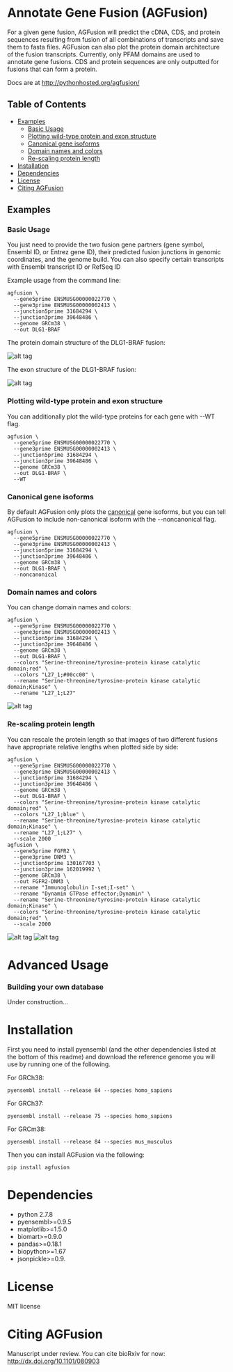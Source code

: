 # Annotate Gene Fusion (AGFusion)
For a given gene fusion, AGFusion will predict the cDNA, CDS, and protein sequences resulting from fusion of all combinations of transcripts and save them to fasta files. AGFusion can also plot the protein domain architecture of the fusion transcripts. Currently, only PFAM domains are used to annotate gene fusions. CDS and protein sequences are only outputted for fusions that can form a protein.

Docs are at http://pythonhosted.org/agfusion/

## Table of Contents

- [Examples](#Examples)
  * [Basic Usage](#Basic-Usage)
  * [Plotting wild-type protein and exon structure](#Plotting-wild-type-protein)
  * [Canonical gene isoforms](#Canonical-gene-isoforms)
  * [Domain names and colors](#Domain-names-and-colors)
  * [Re-scaling protein length](#Re-scaling-protein-length)
- [Installation](#Installation)
- [Dependencies](#Dependencies)
- [License](#License)
- [Citing AGFusion](#Citing-AGFusion)


## Examples

### Basic Usage

You just need to provide the two fusion gene partners (gene symbol, Ensembl ID, or Entrez gene ID), their predicted fusion junctions in genomic coordinates, and the genome build. You can also specify certain transcripts with Ensembl transcript ID or RefSeq ID

Example usage from the command line:

```
agfusion \
  --gene5prime ENSMUSG00000022770 \
  --gene3prime ENSMUSG00000002413 \
  --junction5prime 31684294 \
  --junction3prime 39648486 \
  --genome GRCm38 \
  --out DLG1-BRAF
```

The protein domain structure of the DLG1-BRAF fusion:

![alt tag](https://github.com/murphycj/AGFusion/blob/master/doc/ENSMUST00000064477-ENSMUST00000002487.png)

The exon structure of the DLG1-BRAF fusion:

![alt tag](https://github.com/murphycj/AGFusion/blob/master/doc/ENSMUST00000064477-ENSMUST00000002487.exon.png)

### Plotting wild-type protein and exon structure

You can additionally plot the wild-type proteins for each gene with --WT flag.

```
agfusion \
  --gene5prime ENSMUSG00000022770 \
  --gene3prime ENSMUSG00000002413 \
  --junction5prime 31684294 \
  --junction3prime 39648486 \
  --genome GRCm38 \
  --out DLG1-BRAF \
  --WT
```

### Canonical gene isoforms

By default AGFusion only plots the [canonical](http://useast.ensembl.org/Help/Glossary?id=346) gene isoforms, but you can tell AGFusion to include non-canonical isoform with the --noncanonical flag.

```
agfusion \
  --gene5prime ENSMUSG00000022770 \
  --gene3prime ENSMUSG00000002413 \
  --junction5prime 31684294 \
  --junction3prime 39648486 \
  --genome GRCm38 \
  --out DLG1-BRAF \
  --noncanonical
```

### Domain names and colors

You can change domain names and colors:

```
agfusion \
  --gene5prime ENSMUSG00000022770 \
  --gene3prime ENSMUSG00000002413 \
  --junction5prime 31684294 \
  --junction3prime 39648486 \
  --genome GRCm38 \
  --out DLG1-BRAF \
  --colors "Serine-threonine/tyrosine-protein kinase catalytic domain;red" \
  --colors "L27_1;#00cc00" \
  --rename "Serine-threonine/tyrosine-protein kinase catalytic domain;Kinase" \
  --rename "L27_1;L27"
```

![alt tag](https://github.com/murphycj/AGFusion/blob/master/doc/ENSMUST00000064477-ENSMUST00000002487-recolorRename.png)

### Re-scaling protein length

You can rescale the protein length so that images of two different fusions have appropriate relative lengths when plotted side by side:

```
agfusion \
  --gene5prime ENSMUSG00000022770 \
  --gene3prime ENSMUSG00000002413 \
  --junction5prime 31684294 \
  --junction3prime 39648486 \
  --genome GRCm38 \
  --out DLG1-BRAF \
  --colors "Serine-threonine/tyrosine-protein kinase catalytic domain;red" \
  --colors "L27_1;blue" \
  --rename "Serine-threonine/tyrosine-protein kinase catalytic domain;Kinase" \
  --rename "L27_1;L27" \
  --scale 2000
agfusion \
  --gene5prime FGFR2 \
  --gene3prime DNM3 \
  --junction5prime 130167703 \
  --junction3prime 162019992 \
  --genome GRCm38 \
  --out FGFR2-DNM3 \
  --rename "Immunoglobulin I-set;I-set" \
  --rename "Dynamin GTPase effector;Dynamin" \
  --rename "Serine-threonine/tyrosine-protein kinase catalytic domain;Kinase" \
  --colors "Serine-threonine/tyrosine-protein kinase catalytic domain;red" \
  --scale 2000
```

![alt tag](https://github.com/murphycj/AGFusion/blob/master/doc/ENSMUST00000064477-ENSMUST00000002487-rescale.png)
![alt tag](https://github.com/murphycj/AGFusion/blob/master/doc/ENSMUST00000122054-ENSMUST00000070330-rescale.png)

# Advanced Usage

### Building your own database

Under construction...

# Installation

First you need to install pyensembl (and the other dependencies listed at the bottom of this readme) and download the reference genome you will use by running one of the following.

For GRCh38:

```
pyensembl install --release 84 --species homo_sapiens
```

For GRCh37:

```
pyensembl install --release 75 --species homo_sapiens
```

For GRCm38:

```
pyensembl install --release 84 --species mus_musculus
```

Then you can install AGFusion via the following:

```
pip install agfusion
```

# Dependencies

- python 2.7.8
- pyensembl>=0.9.5
- matplotlib>=1.5.0
- biomart>=0.9.0
- pandas>=0.18.1
- biopython>=1.67
- jsonpickle>=0.9.

# License

MIT license

# Citing AGFusion

Manuscript under review. You can cite bioRxiv for now: http://dx.doi.org/10.1101/080903
